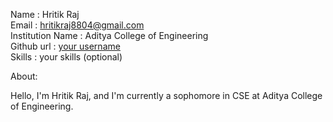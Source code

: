 Name : Hritik Raj <br/>
Email : hritikraj8804@gmail.com <br/>
Institution Name : Aditya College of Engineering <br/>
Github url : [your username](https://github.com/Hritikraj8804) <br/>
Skills : your skills (optional) <br/>

About: <br/>
<p>
  Hello, I'm Hritik Raj, and I'm currently a sophomore in CSE at Aditya College of Engineering.
</p>
